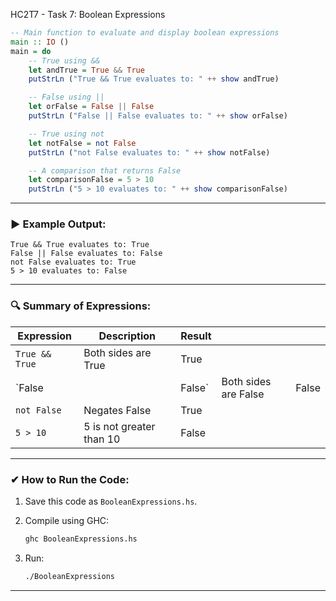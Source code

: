 HC2T7 - Task 7: Boolean Expressions

```haskell
-- Main function to evaluate and display boolean expressions
main :: IO ()
main = do
    -- True using &&
    let andTrue = True && True
    putStrLn ("True && True evaluates to: " ++ show andTrue)

    -- False using ||
    let orFalse = False || False
    putStrLn ("False || False evaluates to: " ++ show orFalse)

    -- True using not
    let notFalse = not False
    putStrLn ("not False evaluates to: " ++ show notFalse)

    -- A comparison that returns False
    let comparisonFalse = 5 > 10
    putStrLn ("5 > 10 evaluates to: " ++ show comparisonFalse)
```

---

### ▶ **Example Output:**

```
True && True evaluates to: True
False || False evaluates to: False
not False evaluates to: True
5 > 10 evaluates to: False
```

---

### 🔍 **Summary of Expressions:**

| Expression     | Description              | Result  |                      |       |
| -------------- | ------------------------ | ------- | -------------------- | ----- |
| `True && True` | Both sides are True      | True    |                      |       |
| \`False        |                          | False\` | Both sides are False | False |
| `not False`    | Negates False            | True    |                      |       |
| `5 > 10`       | 5 is not greater than 10 | False   |                      |       |

---

### ✔ **How to Run the Code:**

1. Save this code as `BooleanExpressions.hs`.
2. Compile using GHC:

   ```bash
   ghc BooleanExpressions.hs
   ```
3. Run:

   ```bash
   ./BooleanExpressions
   ```

---
